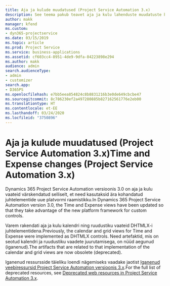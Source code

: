 ```yaml
---
title: Aja ja kulude muudatused (Project Service Automation 3.x)
description: See teema pakub teavet aja ja kulu lahenduste muudatuste kohta.
author: makk
manager: kfend
ms.custom:
- dyn365-projectservice
ms.date: 03/15/2019
ms.topic: article
ms.prod: Project Service
ms.service: business-applications
ms.assetid: cf603cc4-8951-4de9-9dfa-84223898e294
ms.author: makk
audience: admin
search.audienceType:
- admin
- customizer
search.app:
- D365PS
ms.openlocfilehash: e7bb5eea854824c8b8831216b3e0de649cbcbe47
ms.sourcegitcommit: 8c786230ef2a497280885b827162561776e2eb00
ms.translationtype: HT
ms.contentlocale: et-EE
ms.lasthandoff: 03/24/2020
ms.locfileid: "3750896"
---
```

# <a name="time-and-expense-changes-project-service-automation-3x"></a><span data-ttu-id="a8a52-103">Aja ja kulude muudatused (Project Service Automation 3.x)</span><span class="sxs-lookup"><span data-stu-id="a8a52-103">Time and Expense changes (Project Service Automation 3.x)</span></span>

<span data-ttu-id="a8a52-104">Dynamics 365 Project Service Automation versioonis 3.0 on aja ja kulu vaateid värskendatud selliselt, et need kasutaksid ära kohandatud juhtelementide uue platvormi raamistikku.</span><span class="sxs-lookup"><span data-stu-id="a8a52-104">In Dynamics 365 Project Service Automation version 3.0, the Time and Expense views have been updated so that they take advantage of the new platform framework for custom controls.</span></span>

<span data-ttu-id="a8a52-105">Varem rakendati aja ja kulu kalendri ning ruudustiku vaateid DHTMLX-i juhtelementidena.</span><span class="sxs-lookup"><span data-stu-id="a8a52-105">Previously, the calendar and grid views for Time and Expense were implemented as DHTMLX controls.</span></span> <span data-ttu-id="a8a52-106">Need artefaktid, mis on seotud kalendri ja ruudustiku vaadete juurutamisega, on nüüd aegunud (iganenud).</span><span class="sxs-lookup"><span data-stu-id="a8a52-106">The artifacts that are related to that implementation of the calendar and grid views are now obsolete (deprecated).</span></span>

<span data-ttu-id="a8a52-107">Iganenud ressursside täieliku loendi nägemiseks vaadake jaotist [Iganenud veebiressursid Project Service Automation versioonis 3.x](web-resources-deprecated-v3.x.md).</span><span class="sxs-lookup"><span data-stu-id="a8a52-107">For the full list of deprecated resources, see [Deprecated web resources in Project Service Automation 3.x](web-resources-deprecated-v3.x.md).</span></span>
